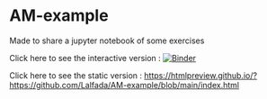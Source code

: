 # AM-example
Made to share a jupyter notebook of some exercises

Click here to see the interactive version : [![Binder](https://mybinder.org/badge_logo.svg)](https://notebooks.gesis.org/binder/jupyter/user/lalfada-am-example-olynar5u/doc/tree/am_exos.ipynb)

Click here to see the static version : https://htmlpreview.github.io/?https://github.com/Lalfada/AM-example/blob/main/index.html
